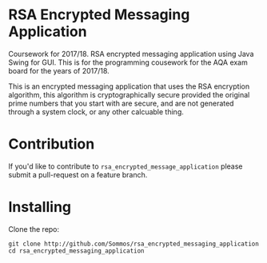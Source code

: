 # RSA Encrypted Messaging Application

Coursework for 2017/18. RSA encrypted messaging application using Java Swing for GUI.
This is for the programming cousework for the AQA exam board for the years of 2017/18.

This is an encrypted messaging application that uses the RSA encryption algorithm, this algorithm is cryptographically secure provided the original prime numbers that you start with are secure, and are not generated through a system clock, or any other calcuable thing.

# Contribution

If you'd like to contribute to `rsa_encrypted_message_application` please submit a pull-request on a
feature branch.

# Installing

Clone the repo:

    git clone http://github.com/Sommos/rsa_encrypted_messaging_application
    cd rsa_encrypted_messaging_application
